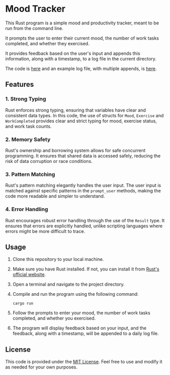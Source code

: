 # Mood Tracker

This Rust program is a simple mood and productivity tracker, meant to be run from the command line. 

It prompts the user to enter their current mood, the number of work tasks completed, and whether they exercised. 

It provides feedback based on the user's input and appends this information, along with a timestamp, to a log file in the current directory.

The code is [here](https://github.com/julianeon/moodtracker/blob/main/src/main.rs) and an example log file, with multiple appends, is [here](https://github.com/julianeon/moodtracker/blob/main/src/file_10_24_23.txt).

## Features 

### 1. Strong Typing
Rust enforces strong typing, ensuring that variables have clear and consistent data types. In this code, the use of structs for `Mood`, `Exercise` and `WorkCompleted` provides clear and strict typing for mood, exercise status, and work task counts.

### 2. Memory Safety
Rust's ownership and borrowing system allows for safe concurrent programming. It ensures that shared data is accessed safely, reducing the risk of data corruption or race conditions.

### 3. Pattern Matching
Rust's pattern matching elegantly handles the user input. The user input is matched against specific patterns in the `prompt_user` methods, making the code more readable and simpler to understand.

### 4. Error Handling
Rust encourages robust error handling through the use of the `Result` type. It ensures that errors are explicitly handled, unlike scripting languages where errors might be more difficult to trace.

## Usage

1. Clone this repository to your local machine.

2. Make sure you have Rust installed. If not, you can install it from [Rust's official website](https://www.rust-lang.org/tools/install).

3. Open a terminal and navigate to the project directory.

4. Compile and run the program using the following command:

   ```shell
   cargo run
   ```

5. Follow the prompts to enter your mood, the number of work tasks completed, and whether you exercised.

6. The program will display feedback based on your input, and the feedback, along with a timestamp, will be appended to a daily log file.

## License

This code is provided under the [MIT License](LICENSE). Feel free to use and modify it as needed for your own purposes.

